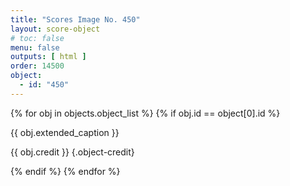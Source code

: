 ```yaml
---
title: "Scores Image No. 450"
layout: score-object
# toc: false
menu: false
outputs: [ html ]
order: 14500
object:
  - id: "450"
---
```


{% for obj in objects.object_list %}
{% if obj.id == object[0].id %}

{{ obj.extended_caption }}

{{ obj.credit }} {.object-credit}

{% endif %}
{% endfor %}
